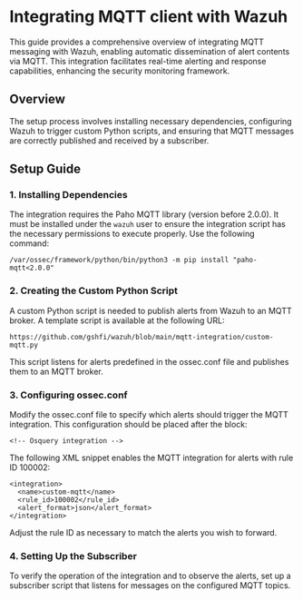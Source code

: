 # Integrating MQTT client with Wazuh

This guide provides a comprehensive overview of integrating MQTT messaging with Wazuh, enabling automatic dissemination of alert contents via MQTT. This integration facilitates real-time alerting and response capabilities, enhancing the security monitoring framework.

## Overview

The setup process involves installing necessary dependencies, configuring Wazuh to trigger custom Python scripts, and ensuring that MQTT messages are correctly published and received by a subscriber.

## Setup Guide

### 1. Installing Dependencies

The integration requires the Paho MQTT library (version before 2.0.0). It must be installed under the `wazuh` user to ensure the integration script has the necessary permissions to execute properly. Use the following command:

```
/var/ossec/framework/python/bin/python3 -m pip install "paho-mqtt<2.0.0" 
```

### 2. Creating the Custom Python Script

A custom Python script is needed to publish alerts from Wazuh to an MQTT broker. A template script is available at the following URL:

```
https://github.com/gshfi/wazuh/blob/main/mqtt-integration/custom-mqtt.py
```

This script listens for alerts predefined in the ossec.conf file and publishes them to an MQTT broker.

### 3. Configuring ossec.conf

Modify the ossec.conf file to specify which alerts should trigger the MQTT integration. This configuration should be placed after the block:
```
<!-- Osquery integration --> 
```
The following XML snippet enables the MQTT integration for alerts with rule ID 100002:

```
<integration>
  <name>custom-mqtt</name>
  <rule_id>100002</rule_id>
  <alert_format>json</alert_format>
</integration>
```

Adjust the rule ID as necessary to match the alerts you wish to forward.

### 4. Setting Up the Subscriber

To verify the operation of the integration and to observe the alerts, set up a subscriber script that listens for messages on the configured MQTT topics.
